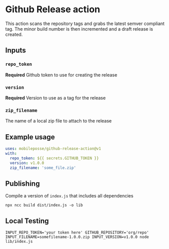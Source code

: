 # Github Release action

This action scans the repository tags and grabs the latest semver compliant tag. The minor build number is then incremented and a draft release is created.

## Inputs

### `repo_token`

**Required** Github token to use for creating the release

### `version`

**Required** Version to use as a tag for the release

### `zip_filename`

The name of a local zip file to attach to the release

## Example usage

```yaml
uses: mobileposse/github-release-action@v1
with:
  repo_token: ${{ secrets.GITHUB_TOKEN }}
  version: v1.0.0
  zip_filename: 'some_file.zip'
```

## Publishing

Compile a version of `index.js` that includes all dependencies

```
npx ncc build dist/index.js -o lib
```

## Local Testing

```
INPUT_REPO_TOKEN='your token here' GITHUB_REPOSITORY='org/repo' INPUT_FILENAME=somefilename-1.0.0.zip INPUT_VERSION=v1.0.0 node lib/index.js
```
